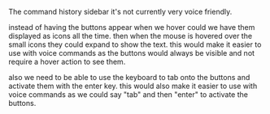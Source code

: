 The command history sidebar it's not currently very voice friendly.

 instead of having the buttons appear when we hover could we have them displayed as icons all the time.  then when the mouse is hovered over the small icons they could expand to show the text.  this would make it easier to use with voice commands as the buttons would always be visible and not require a hover action to see them.

  also we need to be able to use the keyboard to tab onto the buttons and activate them with the enter key.  this would also make it easier to use with voice commands as we could say "tab" and then "enter" to activate the buttons.